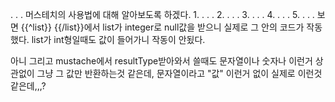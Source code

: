 .
.
.
머스테치의 사용법에 대해 알아보도록 하겠다.
1.
.
.
.
2.
.
.
.
3.
.
.
.
4.
.
.
.
5.
.
.
.
보면 {{^list}} {{/list}}에서 list가 integer로 null값을 받으니
실제로 그 안의 코드가 작동했다.
list가 int형일때도 값이 들어가니 작동이 안됬다.



아니 그리고 mustache에서 resultType받아와서 쓸때도 문자열이나 숫자나 이런거 상관없이 그냥
그 값만 반환하는것 같은데, 문자열이라고 "값" 이런거 없이
실제로 이런것같은데,,,?